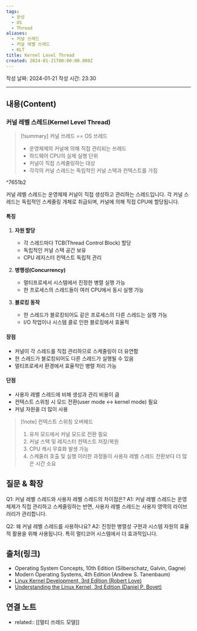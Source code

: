 ```yaml
---
tags:
  - 완성
  - OS
  - Thread
aliases:
  - 커널 쓰레드
  - 커널 레벨 쓰레드
  - KLT
title: Kernel Level Thread
created: 2024-01-21T00:00:00.000Z
---
```

작성 날짜: 2024-01-21
작성 시간: 23:30

----
## 내용(Content)
### 커널 레벨 스레드(Kernel Level Thread)

>[!summary] 커널 쓰레드 == OS 쓰레드
>- 운영체제의 커널에 의해 직접 관리되는 쓰레드
>- 하드웨어 CPU의 실제 실행 단위
>- 커널이 직접 스케줄링하는 대상
>- 각각의 커널 스레드는 독립적인 커널 스택과 컨텍스트를 가짐

^7651b2

커널 레벨 스레드는 운영체제 커널이 직접 생성하고 관리하는 스레드입니다. 각 커널 스레드는 독립적인 스케줄링 개체로 취급되며, 커널에 의해 직접 CPU에 할당됩니다.

#### 특징
1. **자원 할당**
   - 각 스레드마다 TCB(Thread Control Block) 할당
   - 독립적인 커널 스택 공간 보유
   - CPU 레지스터 컨텍스트 독립적 관리

2. **병행성(Concurrency)**
   - 멀티프로세서 시스템에서 진정한 병렬 실행 가능
   - 한 프로세스의 스레드들이 여러 CPU에서 동시 실행 가능

3. **블로킹 동작**
   - 한 스레드가 블로킹되어도 같은 프로세스의 다른 스레드는 실행 가능
   - I/O 작업이나 시스템 콜로 인한 블로킹에서 효율적

#### 장점
- 커널이 각 스레드를 직접 관리하므로 스케줄링이 더 유연함
- 한 스레드가 블로킹되어도 다른 스레드가 실행될 수 있음
- 멀티프로세서 환경에서 효율적인 병렬 처리 가능

#### 단점
- 사용자 레벨 스레드에 비해 생성과 관리 비용이 큼
- 컨텍스트 스위칭 시 모드 전환(user mode ↔ kernel mode) 필요
- 커널 자원을 더 많이 사용

>[!note] 컨텍스트 스위칭 오버헤드
>1. 유저 모드에서 커널 모드로 전환 필요
>2. 커널 스택 및 레지스터 컨텍스트 저장/복원
>3. CPU 캐시 무효화 발생 가능
>4. 스케줄러 호출 및 실행
>이러한 과정들이 사용자 레벨 스레드 전환보다 더 많은 시간 소요

## 질문 & 확장
Q1: 커널 레벨 스레드와 사용자 레벨 스레드의 차이점은?
A1: 커널 레벨 스레드는 운영체제가 직접 관리하고 스케줄링하는 반면, 사용자 레벨 스레드는 사용자 영역의 라이브러리가 관리합니다.

Q2: 왜 커널 레벨 스레드를 사용하나요?
A2: 진정한 병렬성 구현과 시스템 자원의 효율적 활용을 위해 사용됩니다. 특히 멀티코어 시스템에서 더 효과적입니다.

## 출처(링크)
- Operating System Concepts, 10th Edition (Silberschatz, Galvin, Gagne)
- Modern Operating Systems, 4th Edition (Andrew S. Tanenbaum)
- [Linux Kernel Development, 3rd Edition (Robert Love)](https://www.oreilly.com/library/view/linux-kernel-development/9780768696974/)
- [Understanding the Linux Kernel, 3rd Edition (Daniel P. Bovet)](https://www.oreilly.com/library/view/understanding-the-linux/0596005652/)

## 연결 노트
- related:: [[멀티 쓰레드 모델]]

